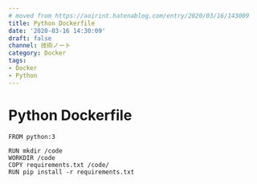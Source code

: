 ```yaml
---
# moved from https://aoirint.hatenablog.com/entry/2020/03/16/143009
title: Python Dockerfile
date: '2020-03-16 14:30:09'
draft: false
channel: 技術ノート
category: Docker
tags:
- Docker
- Python
---
```

# Python Dockerfile

```docker
FROM python:3

RUN mkdir /code
WORKDIR /code
COPY requirements.txt /code/
RUN pip install -r requirements.txt
```
